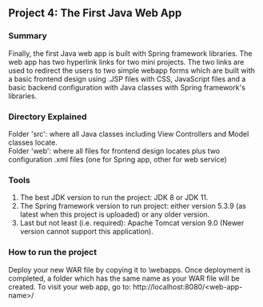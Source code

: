 ## Project 4: The First Java Web App
### Summary
Finally, the first Java web app is built with Spring framework libraries. The web app has two hyperlink links for two mini projects. The two links are used to redirect the users to two simple webapp forms which are built with a basic frontend design using .JSP files with CSS, JavaScript files and a basic backend configuration with Java classes with Spring framework's libraries.
### Directory Explained
Folder 'src': where all Java classes including View Controllers and Model classes locate.
<br>
Folder 'web': where all files for frontend design locates plus two configuration .xml files (one for Spring app, other for web service)
### Tools
1. The best JDK version to run the project: JDK 8 or JDK 11. 
2. The Spring framework version to run project: either version 5.3.9 (as latest when this project is uploaded) or any older version.
3. Last but not least (i.e. required): Apache Tomcat version 9.0 (Newer version cannot support this application).
### How to run the project
Deploy your new WAR file by copying it to <tomcat-install-directory>\webapps. Once deployment is completed, a folder which has the same name as your WAR file will be created. To visit your web app, go to: http://localhost:8080/<web-app-name\>/

